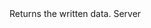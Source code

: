 <function name="GetData" parent="bf_write" type="classfunc">
	<description>
		Returns the written data.
		<added version="0.4"></added>
	</description>
	<realm>Server</realm>
	<rets>
		<ret name="data" type="string"></ret>
	</rets>
</function>